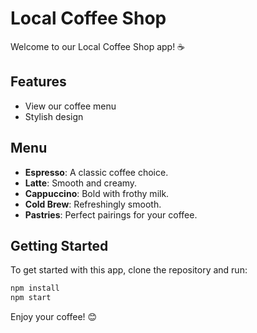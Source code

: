 # Local Coffee Shop

Welcome to our Local Coffee Shop app! ☕

## Features
- View our coffee menu
- Stylish design

## Menu
- **Espresso**: A classic coffee choice.
- **Latte**: Smooth and creamy.
- **Cappuccino**: Bold with frothy milk.
- **Cold Brew**: Refreshingly smooth.
- **Pastries**: Perfect pairings for your coffee.

## Getting Started
To get started with this app, clone the repository and run:

```bash
npm install
npm start
```

Enjoy your coffee! 😊
